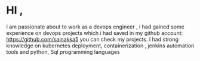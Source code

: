 # HI ,
  I am passionate about to work as a devops engineer , i had gained some experience on devops projects which i had saved in my github account: https://github.com/sainakka5 you can check my projects. 
  I had strong knowledge on kubernetes deployment, containerization , jenkins automation tools and python, Sql programming languages 
